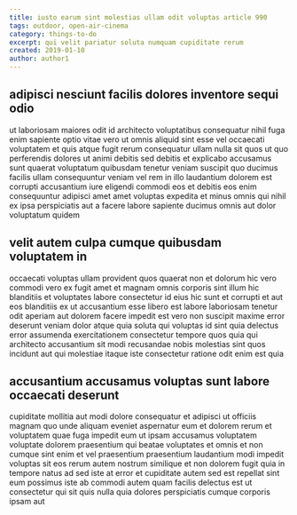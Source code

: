 ```yaml
---
title: iusto earum sint molestias ullam odit voluptas article 990
tags: outdoor, open-air-cinema
category: things-to-do
excerpt: qui velit pariatur soluta numquam cupiditate rerum
created: 2019-01-10
author: author1
---
```


## adipisci nesciunt facilis dolores inventore sequi odio

ut laboriosam maiores odit id architecto voluptatibus consequatur nihil fuga enim sapiente optio vitae vero ut omnis aliquid sint esse vel occaecati voluptatem et quis atque fugit rerum consequatur ullam nulla sit quos ut quo perferendis dolores ut animi debitis sed debitis et explicabo accusamus sunt quaerat voluptatum quibusdam tenetur veniam suscipit quo ducimus facilis ullam consequuntur veniam vel rem in illo laudantium dolorem est corrupti accusantium iure eligendi commodi eos et debitis eos enim consequuntur adipisci amet amet voluptas expedita et minus omnis qui nihil ex ipsa perspiciatis aut a facere labore sapiente ducimus omnis aut dolor voluptatum quidem

## velit autem culpa cumque quibusdam voluptatem in

occaecati voluptas ullam provident quos quaerat non et dolorum hic vero commodi vero ex fugit amet et magnam omnis corporis sint illum hic blanditiis et voluptates labore consectetur id eius hic sunt et corrupti et aut eos blanditiis ex ut accusantium esse libero est labore laboriosam tenetur odit aperiam aut dolorem facere impedit est vero non suscipit maxime error deserunt veniam dolor atque quia soluta qui voluptas id sint quia delectus error assumenda exercitationem consectetur tempore quos quia qui architecto accusantium sit modi recusandae nobis molestias sint quos incidunt aut qui molestiae itaque iste consectetur ratione odit enim est quia

## accusantium accusamus voluptas sunt labore occaecati deserunt

cupiditate mollitia aut modi dolore consequatur et adipisci ut officiis magnam quo unde aliquam eveniet aspernatur eum et dolorem rerum et voluptatem quae fuga impedit eum ut ipsam accusamus voluptatem voluptate dolorem praesentium qui beatae voluptates et omnis et non cumque sint enim et vel praesentium praesentium laudantium modi impedit voluptas sit eos rerum autem nostrum similique et non dolorem fugit quia in tempore natus ad sed iste at error et cupiditate autem sed est repellat sint eum possimus iste ab commodi autem quam facilis delectus est ut consectetur qui sit quis nulla quia dolores perspiciatis cumque corporis ipsam aut
